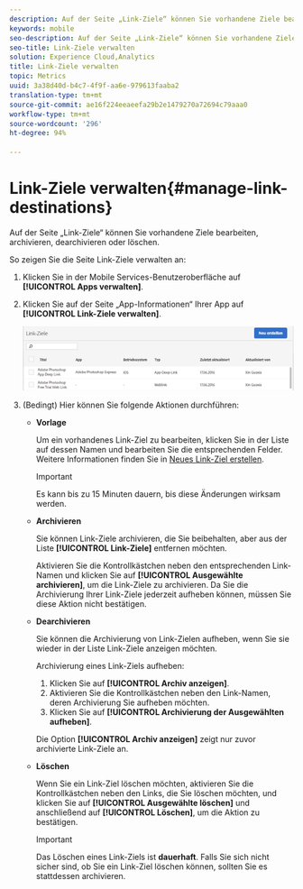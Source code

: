 ```yaml
---
description: Auf der Seite „Link-Ziele“ können Sie vorhandene Ziele bearbeiten, archivieren, dearchivieren oder löschen.
keywords: mobile
seo-description: Auf der Seite „Link-Ziele“ können Sie vorhandene Ziele bearbeiten, archivieren, dearchivieren oder löschen.
seo-title: Link-Ziele verwalten
solution: Experience Cloud,Analytics
title: Link-Ziele verwalten
topic: Metrics
uuid: 3a38d40d-b4c7-4f9f-aa6e-979613faaba2
translation-type: tm+mt
source-git-commit: ae16f224eeaeefa29b2e1479270a72694c79aaa0
workflow-type: tm+mt
source-wordcount: '296'
ht-degree: 94%

---
```



# Link-Ziele verwalten{#manage-link-destinations}

Auf der Seite „Link-Ziele“ können Sie vorhandene Ziele bearbeiten, archivieren, dearchivieren oder löschen.

So zeigen Sie die Seite Link-Ziele verwalten an:

1. Klicken Sie in der Mobile Services-Benutzeroberfläche auf **[!UICONTROL Apps verwalten]**.
1. Klicken Sie auf der Seite „App-Informationen“ Ihrer App auf **[!UICONTROL Link-Ziele verwalten]**.

   ![Link-Ziele](assets/link_destinations_list.png)

1. (Bedingt) Hier können Sie folgende Aktionen durchführen:

   * **Vorlage**

      Um ein vorhandenes Link-Ziel zu bearbeiten, klicken Sie in der Liste auf dessen Namen und bearbeiten Sie die entsprechenden Felder. Weitere Informationen finden Sie in [Neues Link-Ziel erstellen](/help/using/acquisition-main/c-manage-link-destinations/t-create-new-app-deep-link-destination.md).

      >[!IMPORTANT]
      >
      >Es kann bis zu 15 Minuten dauern, bis diese Änderungen wirksam werden.

   * **Archivieren**

      Sie können Link-Ziele archivieren, die Sie beibehalten, aber aus der Liste **[!UICONTROL Link-Ziele]** entfernen möchten.

      Aktivieren Sie die Kontrollkästchen neben den entsprechenden Link-Namen und klicken Sie auf **[!UICONTROL Ausgewählte archivieren]**, um die Link-Ziele zu archivieren. Da Sie die Archivierung Ihrer Link-Ziele jederzeit aufheben können, müssen Sie diese Aktion nicht bestätigen.

   * **Dearchivieren**

      Sie können die Archivierung von Link-Zielen aufheben, wenn Sie sie wieder in der Liste Link-Ziele anzeigen möchten.

      Archivierung eines Link-Ziels aufheben:

      1. Klicken Sie auf **[!UICONTROL Archiv anzeigen]**.
      1. Aktivieren Sie die Kontrollkästchen neben den Link-Namen, deren Archivierung Sie aufheben möchten.
      1. Klicken Sie auf **[!UICONTROL Archivierung der Ausgewählten aufheben]**.

      Die Option **[!UICONTROL Archiv anzeigen]** zeigt nur zuvor archivierte Link-Ziele an.

   * **Löschen**

      Wenn Sie ein Link-Ziel löschen möchten, aktivieren Sie die Kontrollkästchen neben den Links, die Sie löschen möchten, und klicken Sie auf **[!UICONTROL Ausgewählte löschen]** und anschließend auf **[!UICONTROL Löschen]**, um die Aktion zu bestätigen.

      >[!IMPORTANT]
      >
      >Das Löschen eines Link-Ziels ist **dauerhaft**. Falls Sie sich nicht sicher sind, ob Sie ein Link-Ziel löschen können, sollten Sie es stattdessen archivieren.



